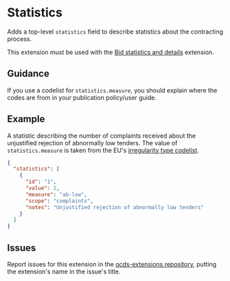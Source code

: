 # Statistics

Adds a top-level `statistics` field to describe statistics about the contracting process.

This extension must be used with the [Bid statistics and details](https://extensions.open-contracting.org/en/extensions/bids/master/) extension.

## Guidance

If you use a codelist for `statistics.measure`, you should explain where the codes are from in your publication policy/user guide.

## Example

A statistic describing the number of complaints received about the unjustified rejection of abnormally low tenders. The value of `statistics.measure` is taken from the EU's [irregularity type codelist](https://op.europa.eu/en/web/eu-vocabularies/concept-scheme/-/resource?uri=http://publications.europa.eu/resource/authority/irregularity-type).

```json
{
  "statistics": [
    {
      "id": "1",
      "value": 2,
      "measure": "ab-low",
      "scope": "complaints",
      "notes": "Unjustified rejection of abnormally low tenders"
    }
  ]
}
```

## Issues

Report issues for this extension in the [ocds-extensions repository](https://github.com/open-contracting/ocds-extensions/issues), putting the extension's name in the issue's title.
